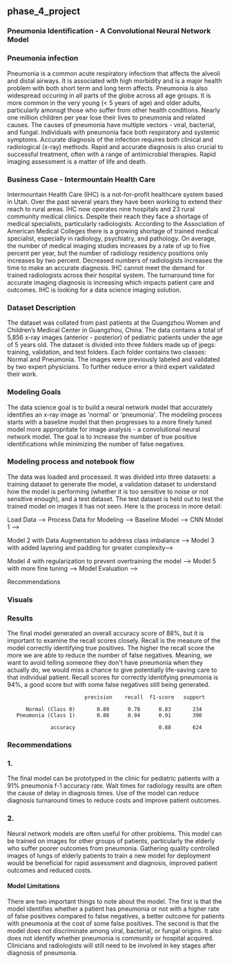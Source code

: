 ## phase_4_project

### Pneumonia Identification - A Convolutional Neural Network Model

### Pneumonia infection

Pneumonia is a common acute respiratory infectiom that affects the alveoli and distal airways. It is associated with high morbidity and is a major health problem with both short term and long term affects. Pneumonia is also widespread occuring in all parts of the globe across all age groups. It is more common in the very young (< 5 years of age) and older adults, particularly amonsgt those who suffer from other health conditions. Nearly one million children per year lose their lives to pneumonia and related causes. The causes of pneumonia have multiple vectors - viral, bacterial, and fungal. Individuals with pneumonia face both respiratory and systemic symptoms. Accurate diagnosis of the infection requires both clinical and radiological (x-ray) methods. Rapid and accurate diagnosis is also crucial to successful treatment, often with a range of antimicrobial therapies. Rapid imaging assessment is a matter of life and death.

### Business Case - Intermountain Health Care

Intermountain Health Care (IHC) is a not-for-profit healthcare system based in Utah. Over the past several years they have been working to extend their reach to rural areas. IHC now operates nine hospitals and 23 rural community medical clinics. Despite their reach they face a shortage of medical specialists, particularly radiologists. According to the Association of American Medical Colleges there is a growing shortage of trained medical specialist, especially in radiology, psychiatry, and pathology. On average, the number of medical imaging studies increases by a rate of up to five percent per year, but the number of radiology residency positions only increases by two percent. Decreased numbers of radiologists increases the time to make an accurate diagnosis. IHC cannot meet the demand for trained radiologists across their hospital system. The turnaround time for accurate imaging diagnosis is increasing which impacts patient care and outcomes. IHC is looking for a data science imaging solution.

### Dataset Description

The dataset was collated from past patients at the Guangzhou Women and Children’s Medical Center in Guangzhou, China. The data contains a total of 5,856 x-ray images (anterior - posterior) of pediatric patients under the age of 5 years old. The dataset is divided into three folders made up of jpegs: training, validation, and test folders. Each folder contains two classes: Normal and Pneumonia. The images were previously labeled and validated by two expert physicians. To further reduce error a third expert validated their work.

### Modeling Goals

The data science goal is to build a neural network model that accurately identifies an x-ray image as 'normal' or 'pneumonia'. The modeling process starts with a baseline model that then progresses to a more finely tuned model more appropritate for image analysis - a convolutional neural network model. The goal is to increase the number of true positive identifications while minimizing the number of false negatives.  

### Modeling process and notebook flow 

The data was loaded and processed. It was divided into three datasets: a training dataset to generate the model, a validation dataset to understand how the model is performing (whether it is too sensitive to noise or not sensitive enough), and a test dataset. The test dataset is held out to test the trained model on images it has not seen. Here is the process in more detail:

Load Data -->   Process Data for Modeling -->    Baseline Model -->    CNN Model 1 -->   

Model 2 with Data Augmentation to address class imbalance -->    Model 3 with added layering and padding for greater complexity-->                                    

Model 4 with regularization to prevent overtraining the model -->    Model 5 with more fine tuning  --> Model Evaluation  --> 

Recommendations

### Visuals



### Results

The final model generated an overall accuracy score of 88%, but it is important to examine the recall scores closely. Recall is the measure of the model correctly identifying true positives. The higher the recall score the more we are able to reduce the number of false negatives. Meaning, we want to avoid telling someone they don't have pneumonia when they actually do, we would miss a chance to give potentially life-saving care to that individual patient. Recall scores for correctly identifying pneumonia is 94%, a good score but with some false negatives still being generated. 

                             precision    recall  f1-score   support

          Normal (Class 0)       0.89      0.78      0.83       234
       Pneumonia (Class 1)       0.88      0.94      0.91       390

                  accuracy                           0.88       624
                  

### Recommendations 

### 1. 
The final model can be prototyped in the clinic for pediatric patients with a 91% pneumonia f-1 accuracy rate. Wait times for radiology results are often the cause of delay in diagnosis times. Use of the model can reduce diagnosis turnaround times to reduce costs and improve patient outcomes. 

### 2. 
Neural network models are often useful for other problems. This model can be trained on images for other groups of patients, particularly the elderly who suffer poorer outcomes from pneumonia. Gathering quality controlled images of lungs of elderly patients to train a new model for deployment would be beneficial for rapid assessment and diagnosis, improved patient outcomes and reduced costs. 

#### Model Limitations
There are two important things to note about the model. The first is that the model identifies whether a patient has pneumonia or not with a higher rate of false positives compared to false negatives, a better outcome for patients with pneumonia at the cost of some false positives. The second is that the model does not discriminate among viral, bacterial, or fungal origins. It also does not identify whether pneumonia is community or hospital acquired. Clinicians and radiologists will still need to be involved in key stages after diagnosis of pneumonia.

